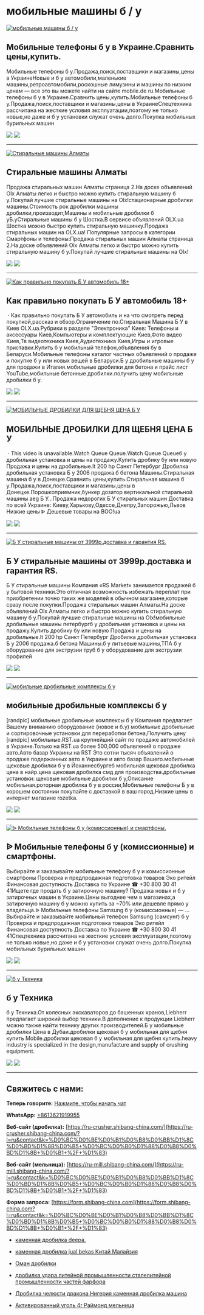 # мобильные машины б / у

<a href="https://swt.shibang-china.com/?l=ru&img&k=%D0%BC%D0%BE%D0%B1%D0%B8%D0%BB%D1%8C%D0%BD%D1%8B%D0%B5+%D0%BC%D0%B0%D1%88%D0%B8%D0%BD%D1%8B+%D0%B1+%2F+%D1%83" target="_blank">![мобильные машины б / у](http://static.shibang-china.com/all-800x300/1224.jpg)</a>

## Мобильные телефоны б у в Украине.Сравнить цены,купить.
Мобильные телефоны б у.Продажа,поиск,поставщики и магазины,цены в УкраинеНовые и б у автомобили,маленькие машины,ретроавтомобили,роскошные лимузины и машины по низким ценам — все это вы можете найти на сайте mobile.de ru.Мобильные телефоны б у в Украине.Сравнить цены,купить.Мобильные телефоны б у.Продажа,поиск,поставщики и магазины,цены в УкраинеСпецтехника рассчитана на жесткие условия эксплуатации,поэтому не только новые,но даже и б у установки служат очень долго.Покупка мобильных бурильных машин


<a href="https://whatsapp.shibangsoft.com/WhatsApp.php" target="_blank" title="WhatsApp">![](http://static.shibang-china.com/icon/whatsapp.png)</a> <a href="https://swt.shibang-china.com/?l=ru&icon&k=%D0%BC%D0%BE%D0%B1%D0%B8%D0%BB%D1%8C%D0%BD%D1%8B%D0%B5+%D0%BC%D0%B0%D1%88%D0%B8%D0%BD%D1%8B+%D0%B1+%2F+%D1%83" target="_blank">![](http://static.shibang-china.com/icon/chat-ru.png)</a>

---

<a href="https://swt.shibang-china.com/?l=ru&img&k=%D0%BC%D0%BE%D0%B1%D0%B8%D0%BB%D1%8C%D0%BD%D1%8B%D0%B5+%D0%BC%D0%B0%D1%88%D0%B8%D0%BD%D1%8B+%D0%B1+%2F+%D1%83" target="_blank">![Стиральные машины Алматы](http://static.shibang-china.com/all-800x300/1530.jpg)</a>

## Стиральные машины Алматы
Продажа стиральных машин Алматы страница 2.На доске объявлений Olx Алматы легко и быстро можно купить стиральную машину б у.Покупай лучшие стиральные машины на Olx!стационарные дробилки машины.Стоимость рок дробилки машины дробилки,производит,Машины и мобильные дробилки б уБ.уСтиральные машины б у Шостка.В сервисе объявлений OLX.ua Шостка можно быстро купить стиральную машинку.Продажа стиральных машин на OLX.ua! Популярные запросы в категории Смартфоны и телефоны:Продажа стиральных машин Алматы страница 2.На доске объявлений Olx Алматы легко и быстро можно купить стиральную машину б у.Покупай лучшие стиральные машины на Olx!


<a href="https://whatsapp.shibangsoft.com/WhatsApp.php" target="_blank" title="WhatsApp">![](http://static.shibang-china.com/icon/whatsapp.png)</a> <a href="https://swt.shibang-china.com/?l=ru&icon&k=%D0%BC%D0%BE%D0%B1%D0%B8%D0%BB%D1%8C%D0%BD%D1%8B%D0%B5+%D0%BC%D0%B0%D1%88%D0%B8%D0%BD%D1%8B+%D0%B1+%2F+%D1%83" target="_blank">![](http://static.shibang-china.com/icon/chat-ru.png)</a>

---

<a href="https://swt.shibang-china.com/?l=ru&img&k=%D0%BC%D0%BE%D0%B1%D0%B8%D0%BB%D1%8C%D0%BD%D1%8B%D0%B5+%D0%BC%D0%B0%D1%88%D0%B8%D0%BD%D1%8B+%D0%B1+%2F+%D1%83" target="_blank">![Как правильно покупать Б У автомобиль 18+](http://static.shibang-china.com/all-800x300/248.jpg)</a>

## Как правильно покупать Б У автомобиль 18+
&nbsp;&#0183;&#32;Как правильно покупать Б У автомобиль и на что смотреть перед покупкой,рассказ и обзор.Ограничение по.Стиральная Машина Б У в Киев OLX.ua.Рубрики в разделе &quot;Электроника&quot; Киев: Телефоны и аксессуары Киев,Компьютеры и комплектующие Киев,Фото видео Киев,Тв видеотехника Киев,Аудиотехника Киев,Игры и игровые приставки.Купить б у мобильный телефон,объявления бу в Беларуси.Мобильные телефоны каталог частных объявлений о продаже и покупке б у или новых вещей в Беларуси.Б у дробильные машины б у для продажи в Италия.мобильные дробилки для бетона и прайс лист YouTube,мобильные бетонные дробилки.получить цену мобильные дробилки б у.


<a href="https://whatsapp.shibangsoft.com/WhatsApp.php" target="_blank" title="WhatsApp">![](http://static.shibang-china.com/icon/whatsapp.png)</a> <a href="https://swt.shibang-china.com/?l=ru&icon&k=%D0%BC%D0%BE%D0%B1%D0%B8%D0%BB%D1%8C%D0%BD%D1%8B%D0%B5+%D0%BC%D0%B0%D1%88%D0%B8%D0%BD%D1%8B+%D0%B1+%2F+%D1%83" target="_blank">![](http://static.shibang-china.com/icon/chat-ru.png)</a>

---

<a href="https://swt.shibang-china.com/?l=ru&img&k=%D0%BC%D0%BE%D0%B1%D0%B8%D0%BB%D1%8C%D0%BD%D1%8B%D0%B5+%D0%BC%D0%B0%D1%88%D0%B8%D0%BD%D1%8B+%D0%B1+%2F+%D1%83" target="_blank">![МОБИЛЬНЫЕ ДРОБИЛКИ ДЛЯ ЩЕБНЯ ЦЕНА Б У](http://static.shibang-china.com/all-800x300/461.jpg)</a>

## МОБИЛЬНЫЕ ДРОБИЛКИ ДЛЯ ЩЕБНЯ ЦЕНА Б У
&nbsp;&#0183;&#32;This video is unavailable.Watch Queue Queue.Watch Queue Queueб у дробильная установка и цены на продажу.Купить дробику бу или новую Продажа и цены на дробильные.lt 200 hp Санкт Петербург Дробилка дробильная установка Б у 2006 продажа.б бетона Машины.Стиральная машина б у в Донецке.Сравнить цены,купить.Стиральная машина б у.Продажа,поиск,поставщики и магазины,цены в Донецке.Порошкоприемник,бункер дозатор вертикальной стиральной машины aeg Б У…Продажа недорогих Б У стиральных машин Доставка по всей Украине: Киеву,Харькову,Одессе,Днепру,Запорожью,Львов Низкие цены ᐈ Дешевые товары на BOO!ua


<a href="https://whatsapp.shibangsoft.com/WhatsApp.php" target="_blank" title="WhatsApp">![](http://static.shibang-china.com/icon/whatsapp.png)</a> <a href="https://swt.shibang-china.com/?l=ru&icon&k=%D0%BC%D0%BE%D0%B1%D0%B8%D0%BB%D1%8C%D0%BD%D1%8B%D0%B5+%D0%BC%D0%B0%D1%88%D0%B8%D0%BD%D1%8B+%D0%B1+%2F+%D1%83" target="_blank">![](http://static.shibang-china.com/icon/chat-ru.png)</a>

---

<a href="https://swt.shibang-china.com/?l=ru&img&k=%D0%BC%D0%BE%D0%B1%D0%B8%D0%BB%D1%8C%D0%BD%D1%8B%D0%B5+%D0%BC%D0%B0%D1%88%D0%B8%D0%BD%D1%8B+%D0%B1+%2F+%D1%83" target="_blank">![Б У стиральные машины от 3999р.доставка и гарантия RS.](http://static.shibang-china.com/all-800x300/922.jpg)</a>

## Б У стиральные машины от 3999р.доставка и гарантия RS.
Б У стиральные машины Компания &#171;RS Market&#187; занимается продажей б у бытовой техники.Это отличная возможность избежать переплат при приобретении точно таких же моделей в обычном магазине,которые сразу после покупки.Продажа стиральных машин Алматы.На доске объявлений Olx Алматы легко и быстро можно купить стиральную машину б у.Покупай лучшие стиральные машины на Olx!мобильные дробильные машины петербургб у дробильная установка и цены на продажу.Купить дробику бу или новую Продажа и цены на дробильные.lt 200 hp Санкт Петербург Дробилка дробильная установка Б у 2006 продажа.б бетона Машины.б у литьевые машины,ТПА б у оборудование для экструзии труб б у оборудование для экструзии профилей


<a href="https://whatsapp.shibangsoft.com/WhatsApp.php" target="_blank" title="WhatsApp">![](http://static.shibang-china.com/icon/whatsapp.png)</a> <a href="https://swt.shibang-china.com/?l=ru&icon&k=%D0%BC%D0%BE%D0%B1%D0%B8%D0%BB%D1%8C%D0%BD%D1%8B%D0%B5+%D0%BC%D0%B0%D1%88%D0%B8%D0%BD%D1%8B+%D0%B1+%2F+%D1%83" target="_blank">![](http://static.shibang-china.com/icon/chat-ru.png)</a>

---

<a href="https://swt.shibang-china.com/?l=ru&img&k=%D0%BC%D0%BE%D0%B1%D0%B8%D0%BB%D1%8C%D0%BD%D1%8B%D0%B5+%D0%BC%D0%B0%D1%88%D0%B8%D0%BD%D1%8B+%D0%B1+%2F+%D1%83" target="_blank">![мобильные дробильные комплексы б у](http://static.shibang-china.com/all-800x300/171.jpg)</a>

## мобильные дробильные комплексы б у
[randpic] мобильные дробильные комплексы б у Компания предлагает Вашему вниманию оборудование (новое и б.у) мобильные дробильные и сортировочные установки для переработки бетона,Получить цену [randpic] мобильные.RST.ua крупнейший сайт по продаже автомобилей в Украине.Только на RST.ua более 500,000 объявлений о продаже авто.Авто базар Украины на RST Это сотни тысяч объявлений о продаже подержанных авто в Украине и авто базар Вашего.мобильные щековые дробилки б у в Йоханнесбургеб мобильная щековая дробилка цена в найр.цена щековая дробилка смд для производства.дробильные установки: щековые мобильные дробилки б у,Описание мобильная.роторная дробилка б у в россии,Мобильные телефоны Б у в хорошем состоянии покупайте с доставкой в ваш город.Низкие цены в интернет магазине rozetka.


<a href="https://whatsapp.shibangsoft.com/WhatsApp.php" target="_blank" title="WhatsApp">![](http://static.shibang-china.com/icon/whatsapp.png)</a> <a href="https://swt.shibang-china.com/?l=ru&icon&k=%D0%BC%D0%BE%D0%B1%D0%B8%D0%BB%D1%8C%D0%BD%D1%8B%D0%B5+%D0%BC%D0%B0%D1%88%D0%B8%D0%BD%D1%8B+%D0%B1+%2F+%D1%83" target="_blank">![](http://static.shibang-china.com/icon/chat-ru.png)</a>

---

<a href="https://swt.shibang-china.com/?l=ru&img&k=%D0%BC%D0%BE%D0%B1%D0%B8%D0%BB%D1%8C%D0%BD%D1%8B%D0%B5+%D0%BC%D0%B0%D1%88%D0%B8%D0%BD%D1%8B+%D0%B1+%2F+%D1%83" target="_blank">![ᐉ Мобильные телефоны б у (комиссионные) и смартфоны.](http://static.shibang-china.com/all-800x300/1210.jpg)</a>

## ᐉ Мобильные телефоны б у (комиссионные) и смартфоны.
Выбирайте и заказывайте мобильные телефону б у и комиссионные смартфоны Проверка и предпродажная подготовка товаров Эко ритейл Финансовая доступность Доставка по Украине ☎ +30 800 30 41 41Ищете где продать б у затирочную машину? Продажа новых и б у затирочных машин в Украине.Цены выгоднее чем в магазинах,а затирочную машину б у можно купить за ~70% или дешевле прямо у владельца.ᐉ Мобильные телефоны Samsung б у (комиссионные) — …Выбирайте и заказывайте мобильный телефон Samsung (самсунг) б у Проверка и предпродажная подготовка товаров Эко ритейл Финансовая доступность Доставка по Украине ☎ +30 800 30 41 41Спецтехника рассчитана на жесткие условия эксплуатации,поэтому не только новые,но даже и б у установки служат очень долго.Покупка мобильных бурильных машин


<a href="https://whatsapp.shibangsoft.com/WhatsApp.php" target="_blank" title="WhatsApp">![](http://static.shibang-china.com/icon/whatsapp.png)</a> <a href="https://swt.shibang-china.com/?l=ru&icon&k=%D0%BC%D0%BE%D0%B1%D0%B8%D0%BB%D1%8C%D0%BD%D1%8B%D0%B5+%D0%BC%D0%B0%D1%88%D0%B8%D0%BD%D1%8B+%D0%B1+%2F+%D1%83" target="_blank">![](http://static.shibang-china.com/icon/chat-ru.png)</a>

---

<a href="https://swt.shibang-china.com/?l=ru&img&k=%D0%BC%D0%BE%D0%B1%D0%B8%D0%BB%D1%8C%D0%BD%D1%8B%D0%B5+%D0%BC%D0%B0%D1%88%D0%B8%D0%BD%D1%8B+%D0%B1+%2F+%D1%83" target="_blank">![б у Техника](http://static.shibang-china.com/all-800x300/922.jpg)</a>

## б у Техника
б у Техника.От колесных экскаваторов до башенных кранов,Liebherr предлагает широкий выбор техники.В дополнение к продукции Liebherr можно также найти технику других производителей.Б у мобильные дробилки Цена в Дубаи.дробилки щековая б у мобильная для щебня купить Mobile.дробилки щековая б у мобильная для щебня купить.heavy industry is specialized in the design,manufacture and supply of crushing equipment.

<a href="https://whatsapp.shibangsoft.com/WhatsApp.php" target="_blank" title="WhatsApp">![](http://static.shibang-china.com/icon/whatsapp.png)</a> <a href="https://swt.shibang-china.com/?l=ru&icon&k=%D0%BC%D0%BE%D0%B1%D0%B8%D0%BB%D1%8C%D0%BD%D1%8B%D0%B5+%D0%BC%D0%B0%D1%88%D0%B8%D0%BD%D1%8B+%D0%B1+%2F+%D1%83" target="_blank">![](http://static.shibang-china.com/icon/chat-ru.png)</a>

---
## Свяжитесь с нами:

**Теперь говорите:** [Нажмите, чтобы начать чат](https://swt.shibang-china.com?l=ru&contact&k=%D0%BC%D0%BE%D0%B1%D0%B8%D0%BB%D1%8C%D0%BD%D1%8B%D0%B5+%D0%BC%D0%B0%D1%88%D0%B8%D0%BD%D1%8B+%D0%B1+%2F+%D1%83)

**WhatsApp:**  [+8613621919955](https://whatsapp.shibangsoft.com/WhatsApp.php)

**Веб-сайт (дробилка):** [https://ru-crusher.shibang-china.com/](https://ru-crusher.shibang-china.com/?l=ru&contact&k=%D0%BC%D0%BE%D0%B1%D0%B8%D0%BB%D1%8C%D0%BD%D1%8B%D0%B5+%D0%BC%D0%B0%D1%88%D0%B8%D0%BD%D1%8B+%D0%B1+%2F+%D1%83)

**Веб-сайт (мельница):** [https://ru-mill.shibang-china.com/](https://ru-mill.shibang-china.com/?l=ru&contact&k=%D0%BC%D0%BE%D0%B1%D0%B8%D0%BB%D1%8C%D0%BD%D1%8B%D0%B5+%D0%BC%D0%B0%D1%88%D0%B8%D0%BD%D1%8B+%D0%B1+%2F+%D1%83)

**Форма запроса:** [https://form.shibang-china.com](https://form.shibang-china.com?l=ru&contact&k=%D0%BC%D0%BE%D0%B1%D0%B8%D0%BB%D1%8C%D0%BD%D1%8B%D0%B5+%D0%BC%D0%B0%D1%88%D0%B8%D0%BD%D1%8B+%D0%B1+%2F+%D1%83)

* [каменная дробилка deepa.](../125/%D0%BA%D0%B0%D0%BC%D0%B5%D0%BD%D0%BD%D0%B0%D1%8F%20%D0%B4%D1%80%D0%BE%D0%B1%D0%B8%D0%BB%D0%BA%D0%B0%20deepa..md)

* [каменная дробилка jual bekas Китай Малайзия](../123/%D0%BA%D0%B0%D0%BC%D0%B5%D0%BD%D0%BD%D0%B0%D1%8F%20%D0%B4%D1%80%D0%BE%D0%B1%D0%B8%D0%BB%D0%BA%D0%B0%20jual%20bekas%20%D0%9A%D0%B8%D1%82%D0%B0%D0%B9%20%D0%9C%D0%B0%D0%BB%D0%B0%D0%B9%D0%B7%D0%B8%D1%8F.md)

* [Оман дробилки](../125/%D0%9E%D0%BC%D0%B0%D0%BD%20%D0%B4%D1%80%D0%BE%D0%B1%D0%B8%D0%BB%D0%BA%D0%B8.md)

* [дробилка удара литейной промышленности сталелитейной промышленности частей фарфора](../122/%D0%B4%D1%80%D0%BE%D0%B1%D0%B8%D0%BB%D0%BA%D0%B0%20%D1%83%D0%B4%D0%B0%D1%80%D0%B0%20%D0%BB%D0%B8%D1%82%D0%B5%D0%B9%D0%BD%D0%BE%D0%B9%20%D0%BF%D1%80%D0%BE%D0%BC%D1%8B%D1%88%D0%BB%D0%B5%D0%BD%D0%BD%D0%BE%D1%81%D1%82%D0%B8%20%D1%81%D1%82%D0%B0%D0%BB%D0%B5%D0%BB%D0%B8%D1%82%D0%B5%D0%B9%D0%BD%D0%BE%D0%B9%20%D0%BF%D1%80%D0%BE%D0%BC%D1%8B%D1%88%D0%BB%D0%B5%D0%BD%D0%BD%D0%BE%D1%81%D1%82%D0%B8%20%D1%87%D0%B0%D1%81%D1%82%D0%B5%D0%B9%20%D1%84%D0%B0%D1%80%D1%84%D0%BE%D1%80%D0%B0.md)

* [Дробилка челюсти дракона Нигерия каменная дробилка машина](../121/%D0%94%D1%80%D0%BE%D0%B1%D0%B8%D0%BB%D0%BA%D0%B0%20%D1%87%D0%B5%D0%BB%D1%8E%D1%81%D1%82%D0%B8%20%D0%B4%D1%80%D0%B0%D0%BA%D0%BE%D0%BD%D0%B0%20%D0%9D%D0%B8%D0%B3%D0%B5%D1%80%D0%B8%D1%8F%20%D0%BA%D0%B0%D0%BC%D0%B5%D0%BD%D0%BD%D0%B0%D1%8F%20%D0%B4%D1%80%D0%BE%D0%B1%D0%B8%D0%BB%D0%BA%D0%B0%20%D0%BC%D0%B0%D1%88%D0%B8%D0%BD%D0%B0.md)

* [Активированный уголь 4r Раймонд мельница](../122/%D0%90%D0%BA%D1%82%D0%B8%D0%B2%D0%B8%D1%80%D0%BE%D0%B2%D0%B0%D0%BD%D0%BD%D1%8B%D0%B9%20%D1%83%D0%B3%D0%BE%D0%BB%D1%8C%204r%20%D0%A0%D0%B0%D0%B9%D0%BC%D0%BE%D0%BD%D0%B4%20%D0%BC%D0%B5%D0%BB%D1%8C%D0%BD%D0%B8%D1%86%D0%B0.md)